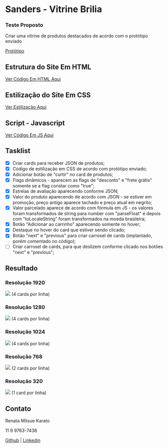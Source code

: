 # Sanders - Vitrine Brilia

### Teste Proposto

Criar uma vitrine de produtos destacados de acordo com o protótipo enviado

[Protótipo](https://www.figma.com/file/9qC8KZW0W1qhNsPCgVFvut/Teste-vitrine-brilia?node-id=0%3A1)

## Estrutura do Site Em HTML

[Ver Código Em HTML Aqui](https://github.com/rmkarato/sanders-test/blob/main/src/index.html)

## Estilização do Site Em CSS

[Ver Estilização Aqui](https://github.com/rmkarato/sanders-test/blob/main/src/index.css)

## Script - Javascript

[Ver Código Em JS Aqui](https://github.com/rmkarato/sanders-test/blob/main/src/index.js)

## Tasklist

- [x] Criar cards para receber JSON de produtos;
- [x] Código de estilização em CSS de acordo com protótipo enviado;
- [x] Adicionar botão de "curtir" no card de produtos;
- [x] Flags dinâmicos - aparecem as flags de "desconto" e "frete grátis" somente se a flag constar como "true";
- [x] Estrelas de avaliação aparecendo conforme JSON; 
- [x] Valor do produto aparecendo de acordo com JSON - se estiver em promoção, preço antigo aparece tachado e preço  atual em negrito;
- [x] Valor parcelado aparece de acordo com fórmula em JS - os valores foram transformados de string para number com "parseFloat" e depois com "toLocaleString" foram transformados na moeda brasileira;  
- [x] Botão "Adicionar ao carrinho" aparecendo somente no hover;
- [x] Destaque no hover do card que estiver sendo clicado; 
- [x] Botão "next" e "previous" para criar carrosel de cards (implantado, porém comentado no código);
- [ ] Criar carrosel de cards, para que deslizem conforme clicado nos botões "next" e "previous";

## Resultado

### Resolução 1920
![](https://github.com/rmkarato/sanders-test/blob/main/imgs/1920.png?w=512)
(4 cards por linha)

### Resolução 1280
![](https://github.com/rmkarato/sanders-test/blob/main/imgs/1280.png?w=512)
(4 cards por linha)

### Resolução 1024
![](https://github.com/rmkarato/sanders-test/blob/main/imgs/1024.png?w=512)
(4 cards por linha)

### Resolução 768
![](https://github.com/rmkarato/sanders-test/blob/main/imgs/768.png?w=512)
(2 cards por linha)

### Resolução 320
![](https://github.com/rmkarato/sanders-test/blob/main/imgs/320.png?w=512)
(1 card por linha)

## Contato

Renata Mitsue Karato

11 9 9763-7438

[Github](https://github.com/rmkarato) | [Linkedin](https://www.linkedin.com/in/rmkarato/)
